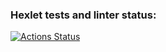### Hexlet tests and linter status:
[![Actions Status](https://github.com/maksimowich/fullstack-javascript-project-11/workflows/hexlet-check/badge.svg)](https://github.com/maksimowich/fullstack-javascript-project-11/actions)